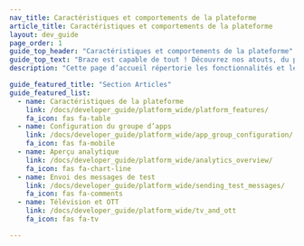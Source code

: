 ```yaml
---
nav_title: Caractéristiques et comportements de la plateforme
article_title: Caractéristiques et comportements de la plateforme
layout: dev_guide
page_order: 1
guide_top_header: "Caractéristiques et comportements de la plateforme"
guide_top_text: "Braze est capable de tout ! Découvrez nos atouts, du point de vue d’un développeur !"
description: "Cette page d’accueil répertorie les fonctionnalités et les comportements de la plateforme, tels que la configuration du groupe d’apps, l’aperçu analytique, l’envoi de messages de test, et plus encore !"

guide_featured_title: "Section Articles"
guide_featured_list:
  - name: Caractéristiques de la plateforme
    link: /docs/developer_guide/platform_wide/platform_features/
    fa_icon: fas fa-table
  - name: Configuration du groupe d’apps
    link: /docs/developer_guide/platform_wide/app_group_configuration/
    fa_icon: fas fa-mobile
  - name: Aperçu analytique
    link: /docs/developer_guide/platform_wide/analytics_overview/
    fa_icon: fas fa-chart-line
  - name: Envoi des messages de test
    link: /docs/developer_guide/platform_wide/sending_test_messages/
    fa_icon: fas fa-comments
  - name: Télévision et OTT
    link: /docs/developer_guide/platform_wide/tv_and_ott
    fa_icon: fas fa-tv

---
```

